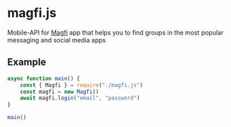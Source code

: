 # magfi.js
Mobile-API for [Magfi](https://magfi.co) app that helps you to find groups in the most popular messaging and social media apps

## Example
```JavaScript
async function main() {
	const { Magfi } = require("./magfi.js")
	const magfi = new Magfi()
	await magfi.login("email", "password")
}

main()
```
